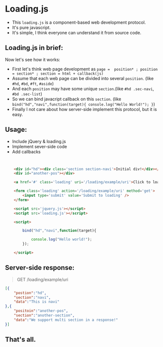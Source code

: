 Loading.js
==========

- This `loading.js` is a component-based web development protocol.
- It's pure javascript.
- It's simple, I think everyone can understand it from source code.

## Loading.js in brief:

Now let's see how it works:

- First let's think web page development as ` page =  position* ; position = section* ; section = html + callback(js) `
- Assume that each web page can be divided into several `position`. (like `#hd`, `#bd`, `#ft`, `#aside`)
- And each `position` may have some unique `section`.(like `#hd .sec-navi`, `#bd .sec-list`)
- So we can bind javacript callback on this `section`. (like `bind("hd","navi",function(target){ console.log("Hello World!"); }`)
- Finally I not care about how server-side implement this protocol, but it is easy.

## Usage:

- Include jQuery & loading.js
- Implement sever-side code
- Add callbacks

```html


	<div id="hd"><div class='section section-navi'>Initial div!</div></div>
	<div id="another-pos"></div>

	<a href='#' class='loading' uri='/loading/example/uri'>Click to loading</a>

	<form class='loading' action='/loading/example/uri' method='get'>
		<input type='submit' value='Submit to loading' />
	</form>

	<script src='jquery.js'></script>
	<script src='loading.js'></script>

	<script>

		bind("hd","navi",function(target){

			console.log("Hello world!");
		});

	</script>

```


## Server-side response:


> GET /loading/example/uri

```json
[{
	"postion":"hd",
	"section":"navi",
	"data":"This is navi"
},{
	"positoin":"another-pos",
	"section":"another-section",
	"data":"We support multi section in a response!"
}]
```

## That's all.
